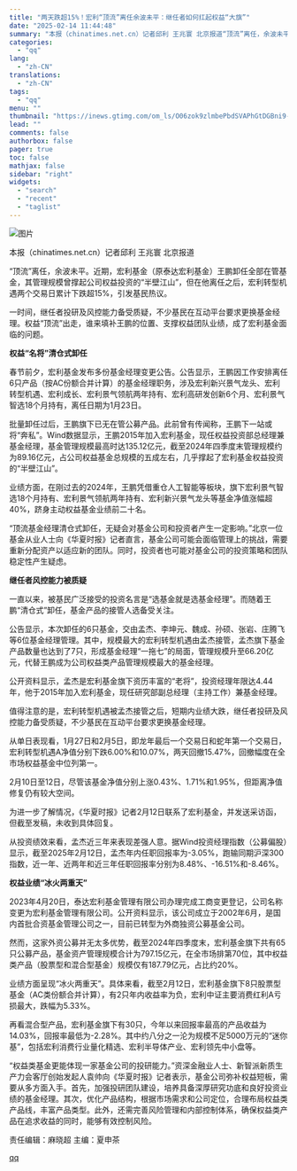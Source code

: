 ```yaml
---
title: "两天跌超15%！宏利“顶流”离任余波未平：继任者如何扛起权益“大旗”"
date: "2025-02-14 11:44:48"
summary: "本报（chinatimes.net.cn）记者邱利 王兆寰 北京报道“顶流”离任，余波未平。近期，宏..."
categories:
  - "qq"
lang:
  - "zh-CN"
translations:
  - "zh-CN"
tags:
  - "qq"
menu: ""
thumbnail: "https://inews.gtimg.com/om_ls/O06zok9zlmbePbdSVAPhGtDGBni9-xQghTdn9ASbFyw_AAA_640360/0"
lead: ""
comments: false
authorbox: false
pager: true
toc: false
mathjax: false
sidebar: "right"
widgets:
  - "search"
  - "recent"
  - "taglist"
---
```


![图片](https://inews.gtimg.com/om_bt/OQ_JN7Fj0QI7mnGOI5UqGXsqCLVzs4HZ4Vai0hyHElUpgAA/641)

本报（chinatimes.net.cn）记者邱利 王兆寰 北京报道

“顶流”离任，余波未平。近期，宏利基金（原泰达宏利基金）王鹏卸任全部在管基金，其管理规模曾撑起公司权益投资的“半壁江山”，但在他离任之后，宏利转型机遇两个交易日累计下跌超15%，引发基民热议。

一时间，继任者投研及风控能力备受质疑，不少基民在互动平台要求更换基金经理。权益“顶流”出走，谁来填补王鹏的位置、支撑权益团队业绩，成了宏利基金面临的问题。

**权益“名将”清仓式卸任**

春节前夕，宏利基金发布多份基金经理变更公告。公告显示，王鹏因工作安排离任6只产品（按AC份额合并计算）的基金经理职务，涉及宏利新兴景气龙头、宏利转型机遇、宏利成长、宏利景气领航两年持有、宏利高研发创新6个月、宏利景气智选18个月持有，离任日期为1月23日。

批量卸任过后，王鹏旗下已无在管公募产品。此前曾有传闻称，王鹏下一站或将“奔私”。Wind数据显示，王鹏2015年加入宏利基金，现任权益投资部总经理兼基金经理，基金管理规模最高时达135.12亿元，截至2024年四季度末管理规模约为89.16亿元，占公司权益基金总规模的五成左右，几乎撑起了宏利基金权益投资的“半壁江山”。

业绩方面，在刚过去的2024年，王鹏凭借重仓人工智能等板块，旗下宏利景气智选18个月持有、宏利景气领航两年持有、宏利新兴景气龙头等基金净值涨幅超40%，跻身主动权益基金业绩前二十名。

“顶流基金经理清仓式卸任，无疑会对基金公司和投资者产生一定影响。”北京一位基金从业人士向《华夏时报》记者直言，基金公司可能会面临管理上的挑战，需要重新分配资产以适应新的团队。同时，投资者也可能对基金公司的投资策略和团队稳定性产生疑虑。

**继任者风控能力被质疑**

一直以来，被基民广泛接受的投资名言是“选基金就是选基金经理”。而随着王鹏“清仓式”卸任，基金产品的接管人选备受关注。

公告显示，本次卸任的6只基金，交由孟杰、李坤元、魏成、孙硕、张岩、庄腾飞等6位基金经理管理。其中，规模最大的宏利转型机遇由孟杰接管，孟杰旗下基金产品数量也达到了7只，形成基金经理“一拖七”的局面，管理规模升至66.20亿元，代替王鹏成为公司权益类产品管理规模最大的基金经理。

公开资料显示，孟杰是宏利基金旗下资历丰富的“老将”，投资经理年限达4.44年，他于2015年加入宏利基金，现任研究部副总经理（主持工作）兼基金经理。

值得注意的是，宏利转型机遇被孟杰接管之后，短期内业绩大跌，继任者投研及风控能力备受质疑，不少基民在互动平台要求更换基金经理。

从单日表现看，1月27日和2月5日，即龙年最后一个交易日和蛇年第一个交易日，宏利转型机遇A净值分别下跌6.00%和10.07%，两天回撤15.47%，回撤幅度在全市场权益基金中位列第一。

2月10日至12日，尽管该基金净值分别上涨0.43%、1.71%和1.95%，但距离净值修复仍有较大空间。

为进一步了解情况，《华夏时报》记者2月12日联系了宏利基金，并发送采访函，但截至发稿，未收到具体回复。

从投资绩效来看，孟杰近三年来表现差强人意。据Wind投资经理指数（公募偏股）显示，截至2025年2月12日，孟杰年内任职回报率为-3.05%，跑输同期沪深300指数，近一年、近两年和近三年任职回报率分别为8.48%、-16.51%和-8.46%。

**权益业绩“冰火两重天”**

2023年4月20日，泰达宏利基金管理有限公司办理完成工商变更登记，公司名称变更为宏利基金管理有限公司。公开资料显示，该公司成立于2002年6月，是国内首批合资基金管理公司之一，目前已转型为外商独资公募基金公司。

然而，这家外资公募并无太多优势，截至2024年四季度末，宏利基金旗下共有65只公募产品，基金资产管理规模合计为797.15亿元，在全市场排第70位，其中权益类产品（股票型和混合型基金）规模仅有187.79亿元，占比约20%。

业绩方面呈现“冰火两重天”。具体来看，截至2月12日，宏利基金旗下8只股票型基金（AC类份额合并计算），有2只年内收益率为负，宏利中证主要消费红利A亏损最大，跌幅为5.33%。

再看混合型产品，宏利基金旗下有30只，今年以来回报率最高的产品收益为14.03%，回报率最低为-2.28%。其中约八分之一沦为规模不足5000万元的“迷你基”，包括宏利消费行业量化精选、宏利半导体产业、宏利领先中小盘等。

“权益类基金更能体现一家基金公司的投研能力。”资深金融业人士、新智派新质生产力会客厅创始发起人袁帅向《华夏时报》记者表示，基金公司弥补权益短板，需要从多方面入手。首先，加强投研团队建设，培养具备深厚研究功底和良好投资业绩的基金经理。其次，优化产品结构，根据市场需求和公司定位，合理布局权益类产品线，丰富产品类型。此外，还需完善风险管理和内部控制体系，确保权益类产品在追求收益的同时，能够有效控制风险。

责任编辑：麻晓超 主编：夏申茶

[qq](https://new.qq.com/rain/a/20250214A03KXL00)
